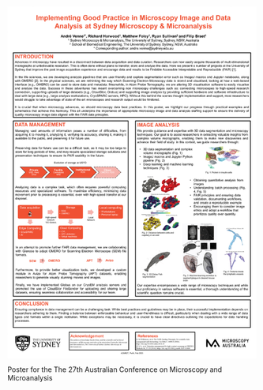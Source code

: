 <img  src="/img/ACMM-27 - Poster.png"  style="display:block; margin-left:auto; margin-right:auto" />

Poster for the The 27th Australian Conference on Microscopy and Microanalysis
